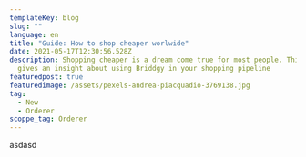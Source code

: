 ```yaml
---
templateKey: blog
slug: ""
language: en
title: "Guide: How to shop cheaper worlwide"
date: 2021-05-17T12:30:56.528Z
description: Shopping cheaper is a dream come true for most people. This guide
  gives an insight about using Briddgy in your shopping pipeline
featuredpost: true
featuredimage: /assets/pexels-andrea-piacquadio-3769138.jpg
tag:
  - New
  - Orderer
scoppe_tag: Orderer
---
```

asdasd